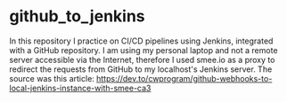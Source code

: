 # github_to_jenkins
In this repository I practice on CI/CD pipelines using Jenkins, integrated with a GitHub repository.
I am using my personal laptop and not a remote server accessible via the Internet, therefore I used smee.io as a proxy to redirect the requests from GitHub to my localhost's Jenkins server. The source was this article: https://dev.to/cwprogram/github-webhooks-to-local-jenkins-instance-with-smee-ca3
